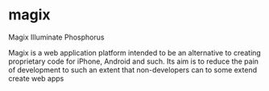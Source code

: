 magix
=====

Magix Illuminate Phosphorus

Magix is a web application platform intended to be an alternative to creating proprietary code for iPhone, Android and such. 
Its aim is to reduce the pain of development to such an extent that non-developers can to some extend create web apps
